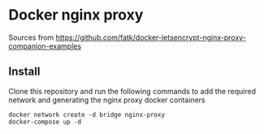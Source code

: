 Docker nginx proxy
==================

Sources from https://github.com/fatk/docker-letsencrypt-nginx-proxy-companion-examples

Install
-------

Clone this repository and run the following commands to add the required network and generating the nginx proxy docker containers

```
docker network create -d bridge nginx-proxy
docker-compose up -d
```
